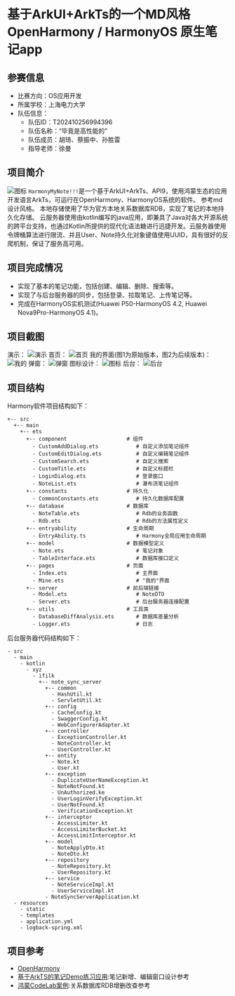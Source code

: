 # 基于ArkUI+ArkTs的一个MD风格OpenHarmony / HarmonyOS 原生笔记app
## 参赛信息
- 比赛方向：OS应用开发
- 所属学校：上海电力大学
- 队伍信息：
    - 队伍ID：T202410256994396
    - 队伍名称：“毕竟是高性能的”
    - 队伍成员：胡琦、蔡振中、孙胜雷
    - 指导老师：徐曼
## 项目简介
![图标](showpic\\icon_v4.png)
`HarmonyMyNote!!!`是一个基于ArkUI+ArkTs、API9，使用鸿蒙生态的应用开发语言ArkTs，可运行在OpenHarmony、HarmonyOS系统的软件。
参考md设计风格。
本地存储使用了华为官方本地关系数据库RDB，实现了笔记的本地持久化存储。
云服务器使用由kotlin编写的java应用，即兼具了Java对各大开源系统的跨平台支持，也通过Kotlin所提供的现代化语法糖进行迅捷开发。云服务器使用令牌桶算法进行限流、并且User、Note持久化对象键值使用UUID，具有很好的反爬机制，保证了服务高可用。
## 项目完成情况
- 实现了基本的笔记功能，包括创建、编辑、删除、搜索等。
- 实现了与后台服务器的同步，包括登录、拉取笔记、上传笔记等。
- 完成在HarmonyOS实机测试(Huawei P50-HarmonyOS 4.2, Huawei Nova9Pro-HarmonyOS 4.1)。
## 项目截图
演示：
![演示](/showpic/demo.gif)
首页：
![首页](/showpic/index_page.png)
我的界面(图1为原始版本，图2为后续版本)：
![我的](/showpic/mine_page.png)
弹窗：
![弹窗](/showpic/dialog.png)
图标设计：
![图标](/showpic/icon.png)
后台：
![后台](/showpic/server.png)
## 项目结构
Harmony软件项目结构如下：
```
+-- src
  +-- main
    +-- ets
      +-- component                   # 组件
        - CustomAddDialog.ets            # 自定义添加笔记组件
        - CustomEditDialog.ets           # 自定义编辑笔记组件
        - CustomSearch.ets               # 自定义搜索
        - CustomTitle.ets                # 自定义标题栏
        - LoginDialog.ets                # 登录窗口
        - NoteList.ets                   # 瀑布流笔记组件
      +-- constants                   # 持久化
        - CommonConstants.ets            # 持久化数据库配置
      +-- database                    # 数据库
        - NoteTable.ets                  # Rdb的业务函数
        - Rdb.ets                        # Rdb的方法属性定义
      +-- entryability                # 生命周期
        - EntryAbility.ts                # Harmony全局应用生命周期
      +-- model                       # 数据模型定义
        - Note.ets                       # 笔记对象
        - TableInterface.ets             # 数据库接口定义
      +-- pages                       # 页面
        - Index.ets                      # 主界面
        - Mine.ets                       # "我的"界面
      +-- server                      # 前后端链接
        - Model.ets                      # NoteDTO
        - Server.ets                     # 后台服务器连接配置
      +-- utils                       # 工具类
        - DatabaseDiffAnalysis.ets       # 数据库差量分析
        - Logger.ets                     # 日志
```

后台服务器代码结构如下：
```
- src
  - main
    - kotlin
      - xyz
        - ifilk
          +-- note_sync_server
            +-- common
              - HashUtil.kt
              - ServletUtil.kt
            +-- config
              - CacheConfig.kt
              - SwaggerConfig.kt
              - WebConfigurerAdapter.kt
            +-- controller
              - ExceptionController.kt
              - NoteController.kt
              - UserController.kt
            +-- entity
              - Note.kt
              - User.kt
            +-- exception
              - DuplicateUserNameException.kt
              - NoteNotFound.kt
              - UnAuthorized.ke
              - UserLoginVerifyException.kt
              - UserNotFound.kt
              - VerificationException.kt
            +-- interceptor
              - AccessLimiter.kt
              - AccessLimiterBucket.kt
              - AccessLimitInterceptor.kt
            +-- model
              - NoteApplyDto.kt
              - NoteDto.kt
            +-- repository
              - NoteRepository.kt
              - UserRepository.kt
            +-- service
              - NoteServiceImpl.kt
              - UserServiceImpl.kt
            - NoteSyncServerApplication.kt
  - resources
    - static
    - templates
    - application.yml
    - logback-spring.xml
```

## 项目参考
- [OpenHarmony](https://gitee.com/openharmony)
- [基于ArkTS的笔记Demo练习应用](https://gitee.com/J-Design/easy-memo):笔记新增、编辑窗口设计参考
- [鸿蒙CodeLab案例](https://gitee.com/harmonyos/codelabs/tree/master/Rdb):关系数据库RDB增删改查参考